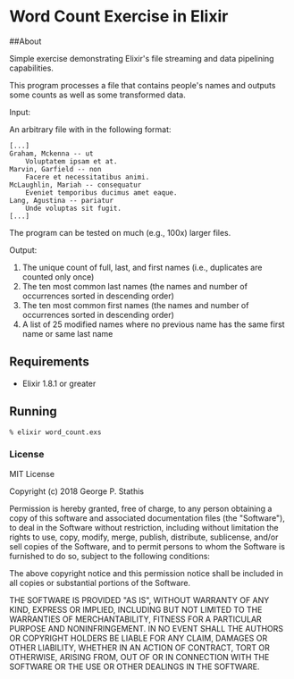 # Word Count Exercise in Elixir

##About

Simple exercise demonstrating Elixir's file streaming and data pipelining capabilities.

This program processes a file that contains people's names and outputs some counts as well as some transformed data.

Input:

An arbitrary file with in the following format:

```
[...]
Graham, Mckenna -- ut
    Voluptatem ipsam et at.
Marvin, Garfield -- non
    Facere et necessitatibus animi.
McLaughlin, Mariah -- consequatur
    Eveniet temporibus ducimus amet eaque.
Lang, Agustina -- pariatur
    Unde voluptas sit fugit.
[...]
```

The program can be tested on much (e.g., 100x) larger files.

Output:

1. The unique count of full, last, and first names (i.e., duplicates are counted only once)
2. The ten most common last names (the names and number of occurrences sorted in descending order)
3. The ten most common first names (the names and number of occurrences sorted in descending order)
4. A list of 25 modified names where no previous name has the same first name or same last name



## Requirements

- Elixir 1.8.1 or greater



## Running

```shell
% elixir word_count.exs
```



### License

MIT License

Copyright (c) 2018 George P. Stathis

Permission is hereby granted, free of charge, to any person obtaining a copy
of this software and associated documentation files (the "Software"), to deal
in the Software without restriction, including without limitation the rights
to use, copy, modify, merge, publish, distribute, sublicense, and/or sell
copies of the Software, and to permit persons to whom the Software is
furnished to do so, subject to the following conditions:

The above copyright notice and this permission notice shall be included in all
copies or substantial portions of the Software.

THE SOFTWARE IS PROVIDED "AS IS", WITHOUT WARRANTY OF ANY KIND, EXPRESS OR
IMPLIED, INCLUDING BUT NOT LIMITED TO THE WARRANTIES OF MERCHANTABILITY,
FITNESS FOR A PARTICULAR PURPOSE AND NONINFRINGEMENT. IN NO EVENT SHALL THE
AUTHORS OR COPYRIGHT HOLDERS BE LIABLE FOR ANY CLAIM, DAMAGES OR OTHER
LIABILITY, WHETHER IN AN ACTION OF CONTRACT, TORT OR OTHERWISE, ARISING FROM,
OUT OF OR IN CONNECTION WITH THE SOFTWARE OR THE USE OR OTHER DEALINGS IN THE
SOFTWARE.